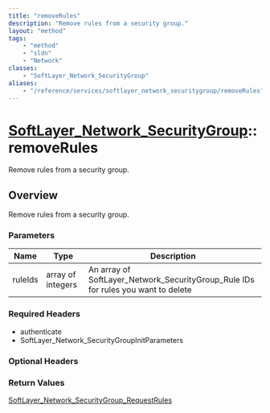 ```yaml
---
title: "removeRules"
description: "Remove rules from a security group."
layout: "method"
tags:
    - "method"
    - "sldn"
    - "Network"
classes:
    - "SoftLayer_Network_SecurityGroup"
aliases:
    - "/reference/services/softlayer_network_securitygroup/removeRules"
---
```

# [SoftLayer_Network_SecurityGroup](/reference/services/SoftLayer_Network_SecurityGroup)::removeRules

Remove rules from a security group.


## Overview 
Remove rules from a security group.

### Parameters 
|Name | Type | Description |
| --- | --- | --- |
|ruleIds| array of integers| An array of SoftLayer_Network_SecurityGroup_Rule IDs for rules you want to delete|


### Required Headers
* authenticate
* SoftLayer_Network_SecurityGroupInitParameters

### Optional Headers

### Return Values
<a href='/reference/datatypes/SoftLayer_Network_SecurityGroup_RequestRules'>SoftLayer_Network_SecurityGroup_RequestRules </a>

